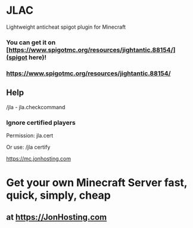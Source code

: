 # JLAC
Lightweight anticheat spigot plugin for Minecraft

### You can get it on [https://www.spigotmc.org/resources/jightantic.88154/](spigot here)!
### https://www.spigotmc.org/resources/jightantic.88154/

## Help
/jla - jla.checkcommand

### Ignore certified players
Permission: jla.cert

Or use: /jla certify <player>

https://mc.jonhosting.com

# Get your own Minecraft Server fast, quick, simply, cheap
## at https://JonHosting.com
